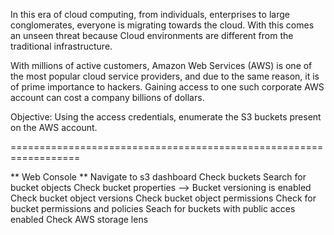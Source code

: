 In this era of cloud computing, from individuals, enterprises to large conglomerates, everyone is migrating towards the cloud. With this comes an unseen threat because Cloud environments are different from the traditional infrastructure.  

With millions of active customers, Amazon Web Services (AWS) is one of the most popular cloud service providers, and due to the same reason, it is of prime importance to hackers. Gaining access to one such corporate AWS account can cost a company billions of dollars.

Objective: Using the access credentials, enumerate the S3 buckets present on the AWS account.

==================================================================

** Web Console **
Navigate to s3 dashboard
Check buckets
Search for bucket objects
Check bucket properties --> Bucket versioning is enabled
Check bucket object versions
Check bucket object permissions
Check for bucket permissions and policies
Seach for buckets with public acces enabled
Check AWS storage lens


